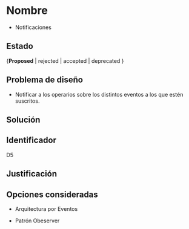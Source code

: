 # Nombre
* Notificaciones

## Estado
{**Proposed** | rejected | accepted | deprecated }

## Problema de diseño 

* Notificar a los operarios sobre los distintos eventos a los que estén suscritos.  

## Solución 

## Identificador 
D5

## Justificación 

## Opciones consideradas 

* Arquitectura por Eventos 

* Patrón Obeserver 
